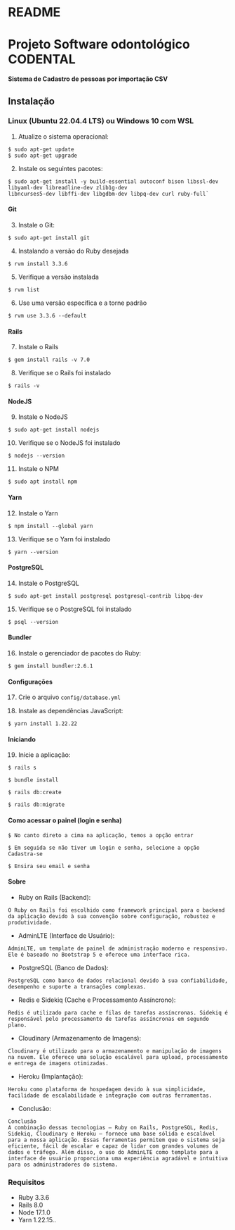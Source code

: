# README

# Projeto Software odontológico CODENTAL
**Sistema de Cadastro de pessoas por importação CSV**

## Instalação

### Linux (Ubuntu 22.04.4 LTS) ou Windows 10 com WSL

1. Atualize o sistema operacional:
```
$ sudo apt-get update
$ sudo apt-get upgrade
```
2. Instale os seguintes pacotes:
```
$ sudo apt-get install -y build-essential autoconf bison libssl-dev libyaml-dev libreadline-dev zlib1g-dev
libncurses5-dev libffi-dev libgdbm-dev libpq-dev curl ruby-full`
```

#### Git

3. Instale o Git:
```
$ sudo apt-get install git
```

4. Instalando a versão do Ruby desejada
```
$ rvm install 3.3.6
```

5. Verifique a versão instalada
```
$ rvm list
```

6. Use uma versão específica e a torne padrão
```
$ rvm use 3.3.6 --default
```

#### Rails

7. Instale o Rails
```
$ gem install rails -v 7.0
```

8. Verifique se o Rails foi instalado
```
$ rails -v
```

#### NodeJS

9. Instale o NodeJS
```
$ sudo apt-get install nodejs
```

10. Verifique se o NodeJS foi instalado
```
$ nodejs --version
```

11. Instale o NPM
```
$ sudo apt install npm
```

#### Yarn

12. Instale o Yarn
```
$ npm install --global yarn
```

13. Verifique se o Yarn foi instalado
```
$ yarn --version
```

#### PostgreSQL

14. Instale o PostgreSQL
```
$ sudo apt-get install postgresql postgresql-contrib libpq-dev
```

15. Verifique se o PostgreSQL foi instalado
```
$ psql --version
```

#### Bundler

16. Instale o gerenciador de pacotes do Ruby:
```
$ gem install bundler:2.6.1
```

#### Configurações

17. Crie o arquivo `config/database.yml`

18. Instale as dependências JavaScript:
```
$ yarn install 1.22.22
```

#### Iniciando

19. Inicie a aplicação:
```
$ rails s

$ bundle install

$ rails db:create

$ rails db:migrate
```

#### Como acessar o painel (login e senha)
```
$ No canto direto a cima na aplicação, temos a opção entrar

$ Em seguida se não tiver um login e senha, selecione a opção Cadastra-se

$ Ensira seu email e senha
```

#### Sobre

- Ruby on Rails (Backend):
```
O Ruby on Rails foi escolhido como framework principal para o backend da aplicação devido à sua convenção sobre configuração, robustez e produtividade.
```
- AdminLTE (Interface de Usuário):
```
AdminLTE, um template de painel de administração moderno e responsivo. Ele é baseado no Bootstrap 5 e oferece uma interface rica.
```
- PostgreSQL (Banco de Dados):
```
PostgreSQL como banco de dados relacional devido à sua confiabilidade, desempenho e suporte a transações complexas.
```
- Redis e Sidekiq (Cache e Processamento Assíncrono):
```
Redis é utilizado para cache e filas de tarefas assíncronas. Sidekiq é responsável pelo processamento de tarefas assíncronas em segundo plano.
```
- Cloudinary (Armazenamento de Imagens):
```
Cloudinary é utilizado para o armazenamento e manipulação de imagens na nuvem. Ele oferece uma solução escalável para upload, processamento e entrega de imagens otimizadas.
```
- Heroku (Implantação):
```
Heroku como plataforma de hospedagem devido à sua simplicidade, facilidade de escalabilidade e integração com outras ferramentas.
```
- Conclusão:
```
Conclusão
A combinação dessas tecnologias — Ruby on Rails, PostgreSQL, Redis, Sidekiq, Cloudinary e Heroku — fornece uma base sólida e escalável para a nossa aplicação. Essas ferramentas permitem que o sistema seja eficiente, fácil de escalar e capaz de lidar com grandes volumes de dados e tráfego. Além disso, o uso do AdminLTE como template para a interface de usuário proporciona uma experiência agradável e intuitiva para os administradores do sistema.
```

### Requisitos
- Ruby 3.3.6
- Rails 8.0
- Node 17.1.0
- Yarn 1.22.15..
